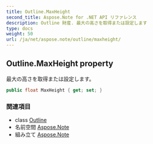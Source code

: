 ```yaml
---
title: Outline.MaxHeight
second_title: Aspose.Note for .NET API リファレンス
description: Outline 財産. 最大の高さを取得または設定します
type: docs
weight: 50
url: /ja/net/aspose.note/outline/maxheight/
---
```

## Outline.MaxHeight property

最大の高さを取得または設定します。

```csharp
public float MaxHeight { get; set; }
```

### 関連項目

* class [Outline](../)
* 名前空間 [Aspose.Note](../../outline/)
* 組み立て [Aspose.Note](../../../)


